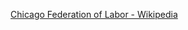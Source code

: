 ﻿[Chicago Federation of Labor - Wikipedia](https://en.wikipedia.org/wiki/Chicago_Federation_of_Labor)